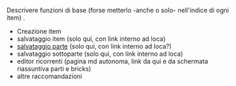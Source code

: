 Descrivere funzioni di base (forse metterlo -anche o solo- nell'indice di ogni item) .

* Creazione item  
* salvataggio item (solo qui, con link interno ad loca)  
* [salvataggio parte](part_save.md) (solo qui, con link interno ad loca?)  
* salvataggio sottoparte (solo qui, con link interno ad loca)  
* editor ricorrenti (pagina md autonoma, link da qui e da schermata riassuntiva parti e bricks)  
* altre raccomandazioni
